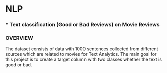# NLP
### * Text classification (Good or Bad Reviews) on Movie Reviews
### OVERVIEW
  The dataset consists of data with 1000 sentences collected from different sources which are related to
movies for Text Analytics. The main goal for this project is to create a target column with two classes
whether the text is good or bad.
